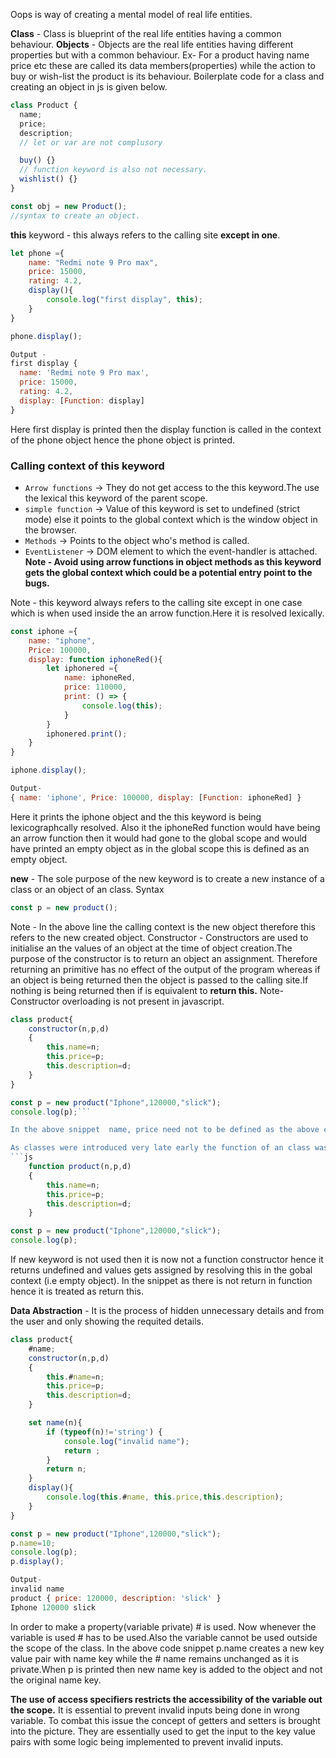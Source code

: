 Oops is way of creating a mental model of real life entities.

**Class** - Class is blueprint of the real life entities having a common behaviour.
**Objects** - Objects are the real life entities having different properties but with a common behaviour.
Ex- For a product having name price etc these are called its data members(properties) while the action to buy or wish-list the product is its behaviour.
Boilerplate code for a class and creating an object in js is given below.

```js
class Product {
  name;
  price;
  description;
  // let or var are not complusory

  buy() {}
  // function keyword is also not necessary.
  wishlist() {}
}

const obj = new Product();
//syntax to create an object.
```

**this** keyword - this always refers to the calling site **except in one**.

```js
let phone ={
    name: "Redmi note 9 Pro max",
    price: 15000,
    rating: 4.2,
    display(){
        console.log("first display", this);
    }
}

phone.display();

Output -
first display {
  name: 'Redmi note 9 Pro max',
  price: 15000,
  rating: 4.2,
  display: [Function: display]
}
```

Here first display is printed then the display function is called in the context of the phone object hence the phone object is printed.

### Calling context of this keyword
- `Arrow functions` -> They do not get access to the this keyword.The use the lexical this keyword of the parent scope.
- `simple function` -> Value of this keyword is set to undefined (strict mode) else it points to the global context which is the window object in the browser.
- `Methods` -> Points to the object who's method is called.
- `EventListener` -> DOM element to which the event-handler is attached.
**Note - Avoid using arrow functions in object methods as this keyword gets the global context which could be a potential entry point to the bugs.**


Note - this keyword always refers to the calling site except in one case which is when used inside the an arrow function.Here it is resolved lexically.

```js
const iphone ={
    name: "iphone",
    Price: 100000,
    display: function iphoneRed(){
        let iphonered ={
            name: iphoneRed,
            price: 110000,
            print: () => {
                console.log(this);
            }
        }
        iphonered.print();
    }
}

iphone.display();

Output-
{ name: 'iphone', Price: 100000, display: [Function: iphoneRed] }
```

Here it prints the iphone object and the this keyword is being lexicographcally resolved.
Also it the iphoneRed function would have being an arrow function then it would had gone to the global scope and would have printed an empty object as in the global scope this is defined as an empty object.

**new** - The sole purpose of the new keyword is to create a new instance of a class or an object of an class. Syntax

```js
const p = new product();
```

Note - In the above line the calling context is the new object therefore this refers to the new created object.
Constructor - Constructors are used to initialise an the values of an object at the time of object creation.The purpose of the constructor is to return an object an assignment. Therefore returning an primitive has no effect of the output of the program whereas if an object is being returned then the object is passed to the calling site.If nothing is being returned then if is equivalent to **return this.**
Note- Constructor overloading is not present in javascript.

````js
class product{
    constructor(n,p,d)
    {
        this.name=n;
        this.price=p;
        this.description=d;
    }
}

const p = new product("Iphone",120000,"slick");
console.log(p);```

In the above snippet  name, price need not to be defined as the above code is just assigning a new key value pair to an object which is allowed.

As classes were introduced very late early the function of an class was mimicked using an function constructor.
```js
    function product(n,p,d)
    {
        this.name=n;
        this.price=p;
        this.description=d;
    }

const p = new product("Iphone",120000,"slick");
console.log(p);
````

If new keyword is not used then it is now not a function constructor hence it returns undefined and values gets assigned by resolving this in the gobal context (i.e empty object). In the snippet as there is not return in function hence it is treated as return this.

**Data Abstraction** - It is the process of hidden unnecessary details and from the user and only showing the requited details.

```js
class product{
    #name;
    constructor(n,p,d)
    {
        this.#name=n;
        this.price=p;
        this.description=d;
    }

    set name(n){
        if (typeof(n)!='string') {
            console.log("invalid name");
            return ;
        }
        return n;
    }
    display(){
        console.log(this.#name, this.price,this.description);
    }
}

const p = new product("Iphone",120000,"slick");
p.name=10;
console.log(p);
p.display();

Output-
invalid name
product { price: 120000, description: 'slick' }
Iphone 120000 slick
```

In order to make a property(variable private) # is used. Now whenever the variable is used # has to be used.Also the variable cannot be used outside the scope of the class.
In the above code snippet p.name creates a new key value pair with name key while the # name remains unchanged as it is private.When p is printed then new name key is added to the object and not the original name key.

**The use of access specifiers restricts the accessibility of the variable out the scope.** It is essential to prevent invalid inputs being done in wrong variable. To combat this issue the concept of getters and setters is brought into the picture.
They are essentially used to get the input to the key value pairs with some logic being implemented to prevent invalid inputs.
